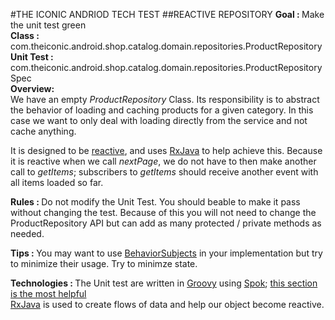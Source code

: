 #THE ICONIC ANDRIOD TECH TEST
##REACTIVE REPOSITORY
<b>Goal : </b>Make the unit test green<br/>
<b>Class : </b> com.theiconic.android.shop.catalog.domain.repositories.ProductRepository<br/>
<b>Unit Test : </b>com.theiconic.android.shop.catalog.domain.repositories.ProductRepositorySpec<br/>
<b>Overview:</b> <br/>
We have an empty <i>ProductRepository</i> Class. Its responsibility is to abstract the behavior of loading and caching products for a given category. In this case we want to only deal with loading directly from the service and not cache anything.<br/>

It is designed to be [reactive](https://en.wikipedia.org/wiki/Reactive_programming), and uses [RxJava](https://github.com/ReactiveX/RxJava) to help achieve this. Because it is reactive when we call <i>nextPage</i>, we do not have to then make another call to <i>getItems</i>; subscribers to <i>getItems</i> should receive another event with all items loaded so far.<br/>

<b>Rules : </b> Do not modify the Unit Test. You should beable to make it pass without changing the test. Because of this you will not need to change the ProductRepository API but can add as many protected / private methods as needed.

<b>Tips : </b>You may want to use [BehaviorSubjects](http://reactivex.io/RxJava/javadoc/rx/subjects/BehaviorSubject.html) in your implementation but try to minimize their usage. Try to minimze state.

<b>Technologies : </b> The Unit test are written in [Groovy](https://en.wikipedia.org/wiki/Groovy_(programming_language)) using [Spok](http://spockframework.github.io/spock/docs/1.0/index.html); [this section is the most helpful](http://spockframework.github.io/spock/docs/1.0/interaction_based_testing.html)<br />
[RxJava](https://github.com/ReactiveX/RxJava) is used to create flows of data and help our object become reactive.



